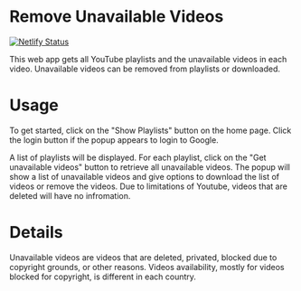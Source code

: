 # Remove Unavailable Videos
[![Netlify Status](https://api.netlify.com/api/v1/badges/765ede59-349a-47c7-afcb-0e6faa3376e0/deploy-status)](https://app.netlify.com/sites/ruv/deploys)

This web app gets all YouTube playlists and the unavailable videos in each video. Unavailable videos
can be removed from playlists or downloaded.

# Usage

To get started, click on the "Show Playlists" button on the home page. Click the login button if the
popup appears to login to Google.

A list of playlists will be displayed. For each playlist, click on the "Get unavailable videos"
button to retrieve all unavailable videos. The popup will show a list of unavailable videos and
give options to download the list of videos or remove the videos. Due to limitations of Youtube,
videos that are deleted will have no infromation.


# Details
Unavailable videos are videos that are deleted, privated, blocked due to copyright grounds, or other
reasons. Videos availability, mostly for videos blocked for copyright, is different in each country.